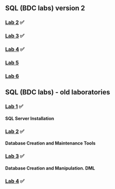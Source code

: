 ## SQL (BDC labs) version 2
### [Lab 2](https://github.com/AshleyBlair/SQL/blob/master/LAB2/LAB2.md) ✅ 
#### 
### [Lab 3](https://github.com/AshleyBlair/SQL/blob/master/LAB3/LAB3.md) ✅ 
#### 
### [Lab 4](https://github.com/AshleyBlair/SQL/blob/master/LAB4/LAB4.md) ✅
####
### [Lab 5](https://github.com/AshleyBlair/SQL/blob/master/LAB5/LAB5.md)
####
### [Lab 6](https://github.com/AshleyBlair/SQL/blob/master/LAB6/LAB6.md)
####

## SQL (BDC labs) - old laboratories

### [Lab 1](https://github.com/AshleyBlair/SQL/blob/master/old/BDC_LAB%231.md) ✅
#### SQL Server Installation
### [Lab 2](https://github.com/AshleyBlair/SQL/blob/master/old/BDC_LAB%232.md) ✅ 
#### Database Creation and Maintenance Tools
### [Lab 3](https://github.com/AshleyBlair/SQL/blob/master/old/BDC_LAB%233.md) ✅
#### Database Creation and Manipulation. DML
### [Lab 4](https://github.com/AshleyBlair/SQL/blob/master/old/BDC_LAB%234.md) ✅
####
